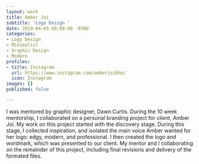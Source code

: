 ```yaml
---
layout: work
title: Amber Joi
subtitle: 'Logo Design '
date: 2019-04-03 00:00:00 -0700
categories:
- Logo Design
- Minimalist
- Graphic Design
- Modern
profiles:
- title: Instagram
  url: https://www.instagram.com/amberjoibhm/
  icon: Instagram
images: []
published: false

---
```

I was mentored by graphic designer, Dawn Curtis. During the 10 week mentorship, I collaborated on a personal branding project for client, Amber Joi. My work on this project started with the discovery stage. During this stage, I collected inspiration, and isolated the main voice Amber wanted for her logo: edgy, modern, and professional. I then created the logo and wordmark, which was presented to our client. My mentor and I collaborating on the remainder of this project, including final revisions and delivery of the formated files.